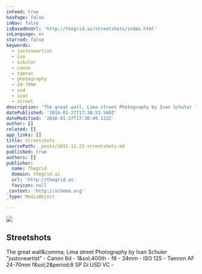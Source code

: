 ```yaml
---
inFeed: true
hasPage: false
inNav: false
isBasedOnUrl: 'http://thegrid.ai/streetshots/index.html'
inLanguage: en
starred: false
keywords:
  - justoneartist
  - iso
  - schuler
  - canon
  - tamron
  - photography
  - 24-70mm
  - usd
  - ivan
  - street
description: 'The great wall, Lima street Photography by Ivan Schuler "justoneartist" - Canon 6d - 1/400th - f8 - 24mm - ISO 125 - Tamron AF 24-70mm f/2.8 SP Di USD VC -'
datePublished: '2016-01-27T17:38:53.560Z'
dateModified: '2016-01-27T17:38:49.123Z'
author: []
related: []
app_links: []
title: Streetshots
sourcePath: _posts/2015-12-23-streetshots.md
published: true
authors: []
publisher:
  name: Thegrid
  domain: thegrid.ai
  url: 'http://thegrid.ai'
  favicon: null
_context: 'http://schema.org'
_type: MediaObject

---
```

![](https://the-grid-user-content.s3-us-west-2.amazonaws.com/5d0e6281-bd8c-4666-b9d3-55d004651880.jpg)

<article style=""><h1>Streetshots</h1><p>The great wall&amp;comma; Lima street Photography by Ivan Schuler "justoneartist" - Canon 6d - 1&amp;sol;400th - f8 - 24mm - ISO 125 - Tamron AF 24-70mm f&amp;sol;2&amp;period;8 SP Di USD VC -</p></article>